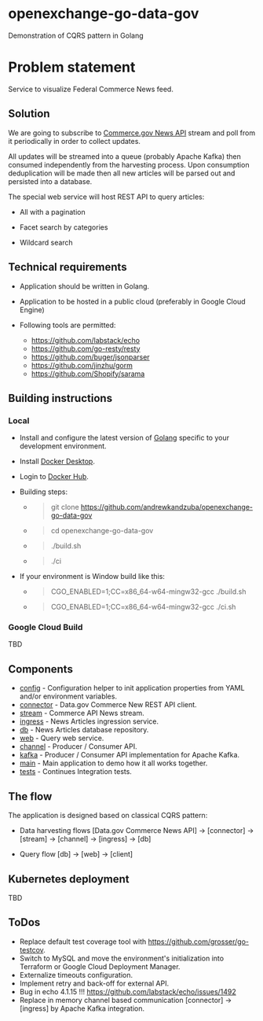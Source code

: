 # openexchange-go-data-gov

Demonstration of CQRS pattern in Golang

# Problem statement

Service to visualize Federal Commerce News feed.

## Solution

We are going to subscribe to [Commerce.gov News API](https://api.commerce.gov/api/news?api_key=DEMO_KEY) stream and poll from it
periodically in order to collect updates. 

All updates will be streamed into a queue (probably Apache Kafka) then consumed independently from the harvesting process. 
Upon consumption deduplication will be made then all new articles will be parsed out and persisted into a database.
 
The special web service will host REST API to query articles: 

- All with a pagination 

- Facet search by categories 

- Wildcard search      

## Technical requirements 

- Application should be written in Golang.

- Application to be hosted in a public cloud (preferably in Google Cloud Engine)

- Following tools are permitted:
    - https://github.com/labstack/echo
    - https://github.com/go-resty/resty 
    - https://github.com/buger/jsonparser 
    - https://github.com/jinzhu/gorm
    - https://github.com/Shopify/sarama
 
## Building instructions

### Local 

- Install and configure the latest version of [Golang](https://golang.org/dl/) specific to your development environment.
- Install [Docker Desktop](https://www.docker.com/products/docker-desktop).
- Login to [Docker Hub](https://hub.docker.com/).
- Building steps:
    - > git clone https://github.com/andrewkandzuba/openexchange-go-data-gov
    - > cd openexchange-go-data-gov
    - > ./build.sh
    - > ./ci

- If your environment is Window build like this:
    - > CGO_ENABLED=1;CC=x86_64-w64-mingw32-gcc ./build.sh
    - > CGO_ENABLED=1;CC=x86_64-w64-mingw32-gcc ./ci.sh
 
### Google Cloud Build 

TBD
 
## Components

- [config](pkg/config) - Configuration helper to init application properties from YAML and/or environment variables.  
- [connector](pkg/connector) - Data.gov Commerce New REST API client.  
- [stream](pkg/stream) - Commerce API News stream.
- [ingress](pkg/ingress) - News Articles ingression service.
- [db](pkg/db) - News Articles database repository. 
- [web](pkg/web) - Query web service.
- [channel](pkg/channel) - Producer / Consumer API.
- [kafka](pkg/kafka) - Producer / Consumer API implementation for Apache Kafka.
- [main](cmd/application) - Main application to demo how it all works together.  
- [tests](tests) - Continues Integration tests.  

## The flow 

The application is designed based on classical CQRS pattern:

- Data harvesting flows
[Data.gov Commerce News API] -> [connector] -> [stream] -> [channel] -> [ingress] -> [db]

- Query flow
[db] -> [web] -> [client]

## Kubernetes deployment 

TBD 

## ToDos

- Replace default test coverage tool with https://github.com/grosser/go-testcov.
- Switch to MySQL and move the environment's initialization into Terraform or Google Cloud Deployment Manager.
- Externalize timeouts configuration.
- Implement retry and back-off for external API.
- Bug in echo 4.1.15 !!! https://github.com/labstack/echo/issues/1492
- Replace in memory channel based communication [connector] -> [ingress] by Apache Kafka integration.

